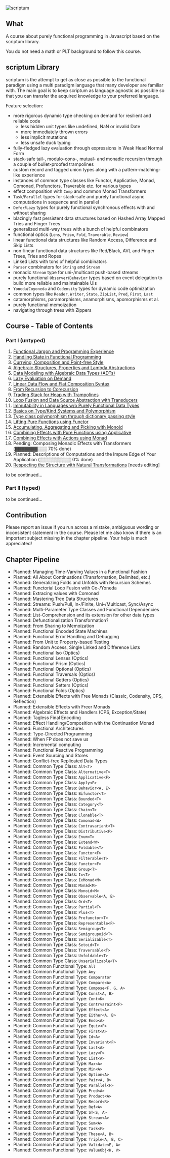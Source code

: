 <img src="./scriptum.png" alt="scriptum"><br>

## What

A course about purely functional programming in Javascript based on the scriptum library.

You do not need a math or PLT background to follow this course.

## scriptum Library

scriptum is the attempt to get as close as possible to the functional paradigm using a multi paradigm language that many developer are familiar with. The main goal is to keep scriptum as language agnostic as possible so that you can transfer the acquired knowledge to your preferred language.

Feature selection:

* more rigorous dynamic type checking on demand for resilient and reliable code
  * less hidden unit types like undefined, NaN or invalid Date
  * more immediately thrown errors
  * less implicit mutations
  * less unsafe duck typing
* fully-fledged lazy evaluation through expressions in Weak Head Normal Form
* stack-safe tail-, modulo-cons-, mutual- and monadic recursion through a couple of bullet-proofed trampolines
* custom record and tagged union types along with a pattern-matching-like experience
* instances of common type classes like Functor, Applicative, Monad, Comonad, Profunctors, Traverable etc. for various types
* effect composition with `Comp` and common Monad Transformers
* `Task`/`Parallel` types for stack-safe and purely functional async computations in sequence and in parallel
* `Defer`/`Lazy` types for purely functional synchronous effects with and without sharing
* blazingly fast persistent data structures based on Hashed Array Mapped Tries and Finger Trees
* generalized multi-way trees with a bunch of helpful combinators
* functional optics (`Lens`, `Prism`, `Fold`, `Traverable`, `Review`)
* linear functional data structures like Random Access, Difference and Skip Lists
* non-linear functional data structures like Red/Black, AVL and Finger Trees, Tries and Ropes
* Linked Lists with tons of helpful combinators
* `Parser` combinators for `String` and `Stream`
* monadic `Stream` type for uni-/multicast push-based streams
* purely functional `Observer`/`Behavior` types based on event delegation to build more reliable and maintainable UIs
* `Yoneda`/`Coyoneda` and `Codensity` types for dynamic code optimization
* common types like `Reader`, `Writer`, `State`, `ZipList`, `Pred`, `First`, `Last`
* catamorphisms, paramorphisms, anamorphisms, apomorphisms et al.
* purely functional memoization
* navigating through trees with Zippers

## Course - Table of Contents

### Part I (untyped)

01. [Functional Jargon and Programming Experience](https://github.com/kongware/scriptum/blob/master/course/ch-001.md)
02. [Handling State in Functional Programming](https://github.com/kongware/scriptum/blob/master/course/ch-002.md)
03. [Currying, Composition and Point-free Style](https://github.com/kongware/scriptum/blob/master/course/ch-003.md)
04. [Algebraic Structures, Properties and Lambda Abstractions](https://github.com/kongware/scriptum/blob/master/course/ch-004.md)
05. [Data Modeling with Algebraic Data Types (ADTs)](https://github.com/kongware/scriptum/blob/master/course/ch-005.md)
06. [Lazy Evaluation on Demand](https://github.com/kongware/scriptum/blob/master/course/ch-006.md)
07. [Linear Data Flow and Flat Composition Syntax](https://github.com/kongware/scriptum/blob/master/course/ch-007.md)
08. [From Recursion to Corecursion](https://github.com/kongware/scriptum/blob/master/course/ch-008.md)
09. [Trading Stack for Heap with Trampolines](https://github.com/kongware/scriptum/blob/master/course/ch-009.md)
10. [Loop Fusion and Data Source Abstraction with Transducers](https://github.com/kongware/scriptum/blob/master/course/ch-010.md)
11. [Immutability in Languages w/o Purely Functional Data Types](https://github.com/kongware/scriptum/blob/master/course/ch-011.md)
12. [Basics on Type/Kind Systems and Polymorphism](https://github.com/kongware/scriptum/blob/master/course/ch-012.md)
13. [Type class polymorphism through dictionary passing style](https://github.com/kongware/scriptum/blob/master/course/ch-013.md)
14. [Lifting Pure Functions using Functor](https://github.com/kongware/scriptum/blob/master/course/ch-014.md)
15. [Accumulating, Aggregating and Picking with Monoid](https://github.com/kongware/scriptum/blob/master/course/ch-015.md)
16. [Combining Effects with Pure Functions using Applicative](https://github.com/kongware/scriptum/blob/master/course/ch-016.md)
17. [Combining Effects with Actions using Monad](https://github.com/kongware/scriptum/blob/master/course/ch-017.md)
18. Pending: Composing Monadic Effects with Transformers (▓▓▓▓▓▓▓░░░ 70% done)
19. Planned: Descriptions of Computations and the Impure Edge of Your Application (░░░░░░░░░░ 0% done)
19. [Respecting the Structure with Natural Transformations](https://github.com/kongware/scriptum/blob/master/course/ch-019.md) [needs editing]

to be continued...

### Part II (typed)

to be continued...

## Contribution

Please report an issue if you run across a mistake, ambiguous wording or inconsistent statement in the course. Please let me also know if there is an important subject missing in the chapter pipeline. Your help is much appreciated!

## Chapter Pipeline

* Planned: Managing Time-Varying Values in a Functional Fashion
* Planned: All About Continuations (Transformation, Delimited, etc.)
* Planned: Generalizing Folds and Unfolds with Recursion Schemes
* Planned: Functorial Loop Fusion with Co-/Yoneda
* Planned: Extracing values with Comonad
* Planned: Mastering Tree Data Structures
* Planned: Streams: Push/Pull, In-/Finite, Uni-/Multicast, Sync/Async
* Planned: Multi-Parameter Type Classes and Functional Dependencies
* Planned: List-Comprehension and its extension for other data types
* Planned: Defunctionalization Transformation?
* Planned: From Sharing to Memoization
* Planned: Functional Encoded State Machines
* Planned: Functional Error Handling and Debugging
* Planned: From Unit to Property-based Testing
* Planned: Random Access, Single Linked and Difference Lists
* Planned: Functional Iso (Optics)
* Planned: Functional Lenses (Optics)
* Planned: Functional Prism (Optics)
* Planned: Functional Optional (Optics)
* Planned: Functional Traversals (Optics)
* Planned: Functional Getters (Optics)
* Planned: Functional Setters (Optics)
* Planned: Functional Folds (Optics)
* Planned: Extensible Effects with Free Monads (Classic, Codensity, CPS, Reflection)
* Planned: Extensible Effects with Freer Monads
* Planned: Algebraic Effects and Handlers (CPS, Exception/State)
* Planned: Tagless Final Encoding
* Planned: Effect Handling/Composition with the Continuation Monad
* Planned: Functional Architectures
* Planned: Type-Directed Programming
* Planned: When FP does not save us
* Planned: Incremental computing
* Planned: Functional Reactive Programming
* Planned: Event Sourcing and Stores
* Planned: Conflict-free Replicated Data Types
* Planned: Common Type Class: `Alt<T>`
* Planned: Common Type Class: `Alternative<T>`
* Planned: Common Type Class: `Applicative<F>`
* Planned: Common Type Class: `Apply<F>`
* Planned: Common Type Class: `Behavior<A, E>`
* Planned: Common Type Class: `Bifunctor<T>`
* Planned: Common Type Class: `Bounded<T>`
* Planned: Common Type Class: `Category<T>`
* Planned: Common Type Class: `Chain<T>`
* Planned: Common Type Class: `Clonable<T>`
* Planned: Common Type Class: `Comonad<W>`
* Planned: Common Type Class: `Contravariant<T>`
* Planned: Common Type Class: `Distributive<F>`
* Planned: Common Type Class: `Enum<T>`
* Planned: Common Type Class: `Extend<W>`
* Planned: Common Type Class: `Foldable<T>`
* Planned: Common Type Class: `Functor<F>`
* Planned: Common Type Class: `Filterable<T>`
* Planned: Common Type Class: `Functor<F>`
* Planned: Common Type Class: `Group<T>`
* Planned: Common Type Class: `Ix<T>`
* Planned: Common Type Class: `IxMonad<M>`
* Planned: Common Type Class: `Monad<M>`
* Planned: Common Type Class: `Monoid<M>`
* Planned: Common Type Class: `Observable<A, E>`
* Planned: Common Type Class: `Ord<T>`
* Planned: Common Type Class: `Partial<T>`
* Planned: Common Type Class: `Plus<T>`
* Planned: Common Type Class: `Profunctor<T>`
* Planned: Common Type Class: `Representable<F>`
* Planned: Common Type Class: `Semigroup<T>`
* Planned: Common Type Class: `Semigroupoid<T>`
* Planned: Common Type Class: `Serializable<T>`
* Planned: Common Type Class: `Setoid<T>`
* Planned: Common Type Class: `Traversable<T>`
* Planned: Common Type Class: `Unfoldable<T>`
* Planned: Common Type Class: `Unserializable<T>`
* Planned: Common Functional Type: `All`
* Planned: Common Functional Type: `Any`
* Planned: Common Functional Type: `Comparator`
* Planned: Common Functional Type: `Compare<A>`
* Planned: Common Functional Type: `Compose<F, G, A>`
* Planned: Common Functional Type: `Const<A, B>`
* Planned: Common Functional Type: `Cont<K>`
* Planned: Common Functional Type: `Contrvaraint<F>`
* Planned: Common Functional Type: `Effect<A>`
* Planned: Common Functional Type: `Either<A, B>`
* Planned: Common Functional Type: `Endo<A>`
* Planned: Common Functional Type: `Equiv<F>`
* Planned: Common Functional Type: `First<A>`
* Planned: Common Functional Type: `Id<A>`
* Planned: Common Functional Type: `Invariant<F>`
* Planned: Common Functional Type: `Last<A>`
* Planned: Common Functional Type: `Lazy<F>`
* Planned: Common Functional Type: `List<A>`
* Planned: Common Functional Type: `Max<A>`
* Planned: Common Functional Type: `Min<A>`
* Planned: Common Functional Type: `Option<A>`
* Planned: Common Functional Type: `Pair<A, B>`
* Planned: Common Functional Type: `Parallel<F>`
* Planned: Common Functional Type: `Pred<A>`
* Planned: Common Functional Type: `Product<A>`
* Planned: Common Functional Type: `Record<R>`
* Planned: Common Functional Type: `Ref<A>`
* Planned: Common Functional Type: `ST<S, A>`
* Planned: Common Functional Type: `Stream<A>`
* Planned: Common Functional Type: `Sum<A>`
* Planned: Common Functional Type: `Task<F>`
* Planned: Common Functional Type: `These<A, B>`
* Planned: Common Functional Type: `Triple<A, B, C>`
* Planned: Common Functional Type: `Validate<E, A>`
* Planned: Common Functional Type: `ValueObj<K, V>`
